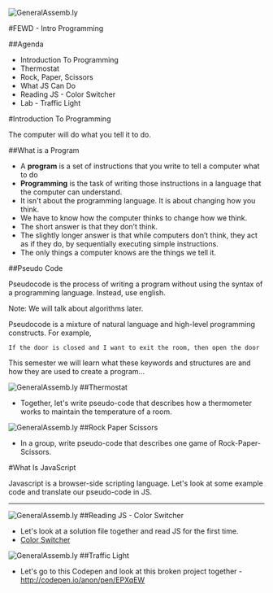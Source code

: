 ![GeneralAssemb.ly](../../img/icons/FEWD_Logo.png)

#FEWD - Intro Programming

##Agenda

*	Introduction To Programming
* Thermostat
* Rock, Paper, Scissors
*	What JS Can Do
*	Reading JS - Color Switcher
*	Lab - Traffic Light

#Introduction To Programming

The computer will do what you tell it to do.

##What is a Program

* A __program__ is a set of instructions that you write to tell a computer what to do
* __Programming__ is the task of writing those instructions in a language that the computer can understand.
* It isn't about the programming language. It is about changing how you think.
* We have to know how the computer thinks to change how we think.
* The short answer is that they don’t think.
* The slightly longer answer is that while computers don’t think, they act as if they do, by sequentially executing simple instructions.
* The only things a computer knows are the things we tell it.

##Pseudo Code

Pseudocode is the process of writing a program without using the syntax of a programming language. Instead, use english.

Note:
We will talk about algorithms later.

Pseudocode is a mixture of natural language and high-level programming constructs. For example,

```
If the door is closed and I want to exit the room, then open the door
```

This semester we will learn what these keywords and structures are and how they are used to create a program…

![GeneralAssemb.ly](../../img/icons/code_along.png)
##Thermostat

* Together, let's write pseudo-code that describes how a thermometer works to maintain the temperature of a room.

![GeneralAssemb.ly](../../img/icons/exercise_icon_md.png)
##Rock Paper Scissors

* In a group, write pseudo-code that describes one game of Rock-Paper-Scissors.

#What Is JavaScript

Javascript is a browser-side scripting language. Let's look at some example code and translate our pseudo-code in JS.

---
![GeneralAssemb.ly](../../img/icons/code_along.png)
##Reading JS - Color Switcher

* Let's look at a solution file together and read JS for the first time.
* [Color Switcher](solution/color_scheme_switcher/index.html)

![GeneralAssemb.ly](../../img/icons/exercise_icon_md.png)
##Traffic Light

* Let's go to this Codepen and look at this broken project together - http://codepen.io/anon/pen/EPXqEW
